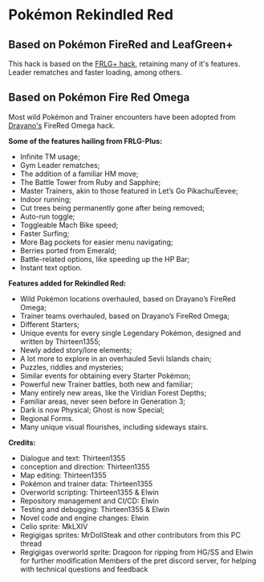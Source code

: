 # Pokémon Rekindled Red

## Based on Pokémon FireRed and LeafGreen+
This hack is based on the [FRLG+ hack](https://github.com/Deokishisu/FRLG-Plus/releases/latest), retaining many of it's features. Leader rematches and faster loading, among others.

## Based on Pokémon Fire Red Omega
Most wild Pokémon and Trainer encounters have been adopted from [Drayano's](https://www.romhacking.net/community/2785/) FireRed Omega hack.

**Some of the features hailing from FRLG-Plus:** 
*	Infinite TM usage; 
*	Gym Leader rematches; 
*	The addition of a familiar HM move; 
*	The Battle Tower from Ruby and Sapphire; 
*	Master Trainers, akin to those featured in Let’s Go Pikachu/Eevee; 
*	Indoor running; 
*	Cut trees being permanently gone after being removed; 
*	Auto-run toggle; 
*	Toggleable Mach Bike speed; 
*	Faster Surfing; 
*	More Bag pockets for easier menu navigating; 
*	Berries ported from Emerald; 
*	Battle-related options, like speeding up the HP Bar; 
*	Instant text option. 

**Features added for Rekindled Red:**
*	Wild Pokémon locations overhauled, based on Drayano’s FireRed Omega; 
*	Trainer teams overhauled, based on Drayano’s FireRed Omega; 
*	Different Starters;
*	Unique events for every single Legendary Pokémon, designed and written by Thirteen1355;  
*	Newly added story/lore elements;
*	A lot more to explore in an overhauled Sevii Islands chain; 
*	Puzzles, riddles and mysteries;
*	Similar events for obtaining every Starter Pokémon; 
*	Powerful new Trainer battles, both new and familiar; 
*	Many entirely new areas, like the Viridian Forest Depths; 
*	Familiar areas, never seen before in Generation 3; 
*	Dark is now Physical; Ghost is now Special; 
*	Regional Forms. 
*	Many unique visual flourishes, including sideways stairs. 

**Credits:**
*	Dialogue and text: Thirteen1355
*	conception and direction: Thirteen1355
*	Map editing: Thirteen1355
*	Pokémon and trainer data: Thirteen1355
*	Overworld scripting: Thirteen1355 & Elwin
*	Repository management and CI/CD: Elwin
*	Testing and debugging: Thirteen1355 & Elwin
*	Novel code and engine changes: Elwin
*	Celio sprite: MkLXIV
*	Regigigas sprites: MrDollSteak and other contributors from this PC thread
*	Regigigas overworld sprite: Dragoon for ripping from HG/SS and Elwin for further modification
Members of the pret discord server, for helping with technical questions and feedback
